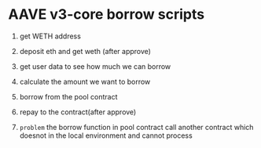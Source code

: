 # AAVE v3-core borrow scripts

1. get WETH address
2. deposit eth and get weth (after approve)
3. get user data to see how much we can borrow
4. calculate the amount we want to borrow
5. borrow from the pool contract
6. repay to the contract(after approve)

7. `problem` the borrow function in pool contract call another contract which doesnot in the local environment and cannot process
